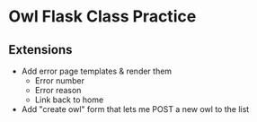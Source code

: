 # Owl Flask Class Practice

## Extensions

- Add error page templates & render them
  - Error number
  - Error reason
  - Link back to home
- Add "create owl" form that lets me POST a new owl to the list
